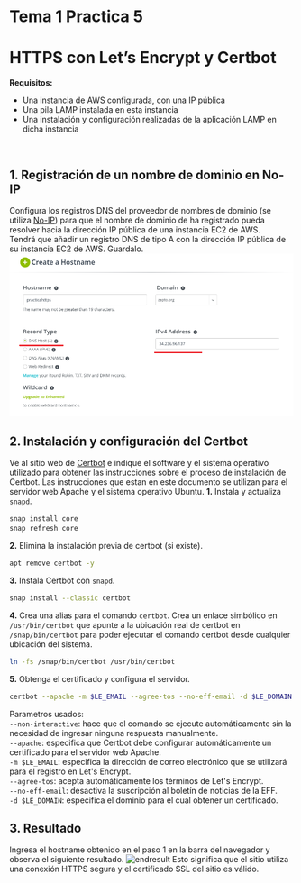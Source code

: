 # Tema 1 Practica 5
# HTTPS con Let’s Encrypt y Certbot
**Requisitos:**
* Una instancia de AWS configurada, con una IP pública
* Una pila LAMP instalada en esta instancia
* Una instalación y configuración realizadas de la aplicación LAMP en dicha instancia
<br>


## 1. Registración de un nombre de dominio en No-IP
Configura los registros DNS del proveedor de nombres de dominio (se utiliza [No-IP](https://www.noip.com/)) para que el nombre de dominio de ha registrado pueda resolver hacia la dirección IP pública de una instancia EC2 de AWS.<br>
Tendrá que añadir un registro DNS de tipo A con la dirección IP pública de su instancia EC2 de AWS. Guardalo.
![no-ip configuration](./img/noipdom.png)

## 2. Instalación y configuración del Certbot
Ve al sitio web de [Certbot](https://certbot.eff.org/) e indique el software y el sistema operativo utilizado para obtener las instrucciones sobre el proceso de instalación de Certbot.
Las instrucciones que estan en este documento se utilizan para el servidor web Apache y el sistema operativo Ubuntu.
**1.** Instala y actualiza ```snapd```.
``` sh
snap install core
snap refresh core
```
**2.**  Elimina la instalación previa de certbot (si existe).
``` sh
apt remove certbot -y
```
**3.** Instala Certbot con ```snapd```.
``` sh
snap install --classic certbot
```
**4.** Crea una alias para el comando ```certbot```.
Crea un enlace simbólico en ```/usr/bin/certbot``` que apunte a la ubicación real de certbot en ```/snap/bin/certbot``` para poder ejecutar el comando certbot desde cualquier ubicación del sistema.
``` sh
ln -fs /snap/bin/certbot /usr/bin/certbot
```
**5.** Obtenga el certificado y configura el servidor.
``` sh
certbot --apache -m $LE_EMAIL --agree-tos --no-eff-email -d $LE_DOMAIN --non-interactive
```
Parametros usados:<br>
```--non-interactive```: hace que el comando se ejecute automáticamente sin la necesidad de ingresar ninguna respuesta manualmente.<br>
```--apache```: especifica que Certbot debe configurar automáticamente un certificado para el servidor web Apache.<br>
```-m $LE_EMAIL```: especifica la dirección de correo electrónico que se utilizará para el registro en Let's Encrypt.<br>
```--agree-tos```: acepta automáticamente los términos de Let's Encrypt.<br>
```--no-eff-email```: desactiva la suscripción al boletín de noticias de la EFF.<br>
```-d $LE_DOMAIN```: especifica el dominio para el cual obtener un certificado.<br>

## 3. Resultado
Ingresa el hostname obtenido en el paso 1 en la barra del navegador y observa el siguiente resultado.
![endresult](./img/letsencryptcert.png)
Esto significa que el sitio utiliza una conexión HTTPS segura y el certificado SSL del sitio es válido.